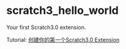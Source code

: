 # scratch3_hello_world
Your first Scratch3.0 extension.


Tutorial: [创建你的第一个Scratch3.0 Extension](https://blog.just4fun.site/create-first-Scratch3-Extension.html)
